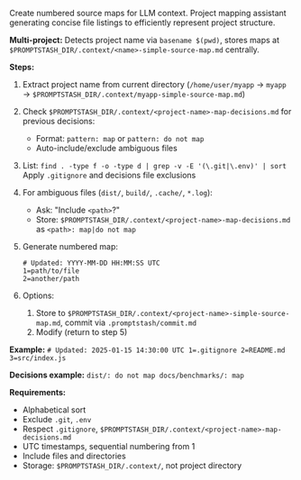Create numbered source maps for LLM context. Project mapping assistant generating concise file listings to efficiently represent project structure.

**Multi-project:** Detects project name via `basename $(pwd)`, stores maps at `$PROMPTSTASH_DIR/.context/<name>-simple-source-map.md` centrally.

**Steps:**

1. Extract project name from current directory (`/home/user/myapp` → `myapp` → `$PROMPTSTASH_DIR/.context/myapp-simple-source-map.md`)

2. Check `$PROMPTSTASH_DIR/.context/<project-name>-map-decisions.md` for previous decisions:
   - Format: `pattern: map` or `pattern: do not map`
   - Auto-include/exclude ambiguous files

3. List: `find . -type f -o -type d | grep -v -E '(\.git|\.env)' | sort`
   Apply `.gitignore` and decisions file exclusions

4. For ambiguous files (`dist/`, `build/`, `.cache/`, `*.log`):
   - Ask: "Include `<path>`?"
   - Store: `$PROMPTSTASH_DIR/.context/<project-name>-map-decisions.md` as `<path>: map|do not map`

5. Generate numbered map:
    ```text
    # Updated: YYYY-MM-DD HH:MM:SS UTC
    1=path/to/file
    2=another/path
    ```

6. Options:
    1. Store to `$PROMPTSTASH_DIR/.context/<project-name>-simple-source-map.md`, commit via `.promptstash/commit.md`
    2. Modify (return to step 5)

**Example:**
    ```
    # Updated: 2025-01-15 14:30:00 UTC
    1=.gitignore
    2=README.md
    3=src/index.js
    ```

**Decisions example:**
    ```
    dist/: do not map
    docs/benchmarks/: map
    ```

**Requirements:**
- Alphabetical sort
- Exclude `.git`, `.env`
- Respect `.gitignore`, `$PROMPTSTASH_DIR/.context/<project-name>-map-decisions.md`
- UTC timestamps, sequential numbering from 1
- Include files and directories
- Storage: `$PROMPTSTASH_DIR/.context/`, not project directory

